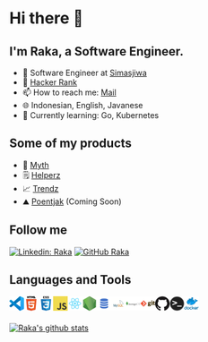 # Hi there 👋

## I'm Raka, a Software Engineer.

- 🔭 Software Engineer at [Simasjiwa](https://simasjiwa.co.id)
- 🏅 [Hacker Rank](https://www.hackerrank.com/profile/Ryuda__) 
- 📫 How to reach me: [Mail](mailto:raka.yuda.pradipta@gmail.com)
- 🌐 Indonesian, English, Javanese
- 📖 Currently learning: Go, Kubernetes

## Some of my products

- 🗿 [Myth](https://myth.ryuda.me)
- 🗒️ [Helperz](https://helperz.ryuda.me)
- 📈 [Trendz](https://trendz.ryuda.me)
- ⛰️ [Poentjak](https://github.com/raka-yuda/poentjak) (Coming Soon)


## Follow me
[![Linkedin: Raka](https://img.shields.io/badge/-Raka-blue?style=flat-square&logo=Linkedin&logoColor=white&link=https://www.linkedin.com/in/raka-yuda-pradipta/)](https://www.linkedin.com/in/raka-yuda-pradipta/)
[![GitHub Raka](https://img.shields.io/github/followers/raka-yuda?label=follow&style=social)](https://github.com/raka-yuda)

## Languages and Tools

<img align="left" alt="Visual Studio Code" width="26px" src="https://raw.githubusercontent.com/github/explore/80688e429a7d4ef2fca1e82350fe8e3517d3494d/topics/visual-studio-code/visual-studio-code.png" />
<img align="left" alt="HTML5" width="26px" src="https://raw.githubusercontent.com/github/explore/80688e429a7d4ef2fca1e82350fe8e3517d3494d/topics/html/html.png" />
<img align="left" alt="CSS3" width="26px" src="https://raw.githubusercontent.com/github/explore/80688e429a7d4ef2fca1e82350fe8e3517d3494d/topics/css/css.png" />
<img align="left" alt="JavaScript" width="26px" src="https://raw.githubusercontent.com/github/explore/80688e429a7d4ef2fca1e82350fe8e3517d3494d/topics/javascript/javascript.png" />
<img align="left" alt="React" width="26px" src="https://raw.githubusercontent.com/github/explore/80688e429a7d4ef2fca1e82350fe8e3517d3494d/topics/react/react.png" />
<img align="left" alt="Node.js" width="26px" src="https://raw.githubusercontent.com/github/explore/80688e429a7d4ef2fca1e82350fe8e3517d3494d/topics/nodejs/nodejs.png" />
<img align="left" alt="SQL" width="26px" src="https://raw.githubusercontent.com/github/explore/80688e429a7d4ef2fca1e82350fe8e3517d3494d/topics/sql/sql.png" />
<img align="left" alt="MySQL" width="26px" src="https://raw.githubusercontent.com/github/explore/80688e429a7d4ef2fca1e82350fe8e3517d3494d/topics/mysql/mysql.png" />
<img align="left" alt="MongoDB" width="26px" src="https://raw.githubusercontent.com/github/explore/80688e429a7d4ef2fca1e82350fe8e3517d3494d/topics/mongodb/mongodb.png" />
<img align="left" alt="Git" width="26px" src="https://raw.githubusercontent.com/github/explore/80688e429a7d4ef2fca1e82350fe8e3517d3494d/topics/git/git.png" />
<img align="left" alt="GitHub" width="26px" src="https://raw.githubusercontent.com/github/explore/78df643247d429f6cc873026c0622819ad797942/topics/github/github.png" />
<img align="left" alt="Terminal" width="26px" src="https://raw.githubusercontent.com/github/explore/80688e429a7d4ef2fca1e82350fe8e3517d3494d/topics/terminal/terminal.png" />
<img align="left" alt="Docker" width="26px" src="https://raw.githubusercontent.com/github/explore/80688e429a7d4ef2fca1e82350fe8e3517d3494d/topics/docker/docker.png" />
<br />
<br />

[![Raka's github stats](https://github-readme-stats.vercel.app/api?username=raka-yuda&show_icons=true&theme=radical)](https://github.com/raka-yuda/github-readme-stats)

